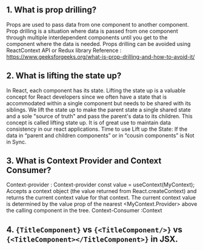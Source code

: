 ## 1. What is prop drilling?  

Props are used to pass data from one component to another component. Prop drilling is a situation where data is passed from one component through multiple interdependent components until you get to the component where the data is needed.
Props drilling can be avoided using ReactContext API or Redux library
Reference : https://www.geeksforgeeks.org/what-is-prop-drilling-and-how-to-avoid-it/

## 2. What is lifting the state up?  

In React, each component has its state. Lifting the state up is a valuable concept for React developers since we often have a state that is accommodated within a single component but needs to be shared with its siblings. We lift the state up to make the parent state a single shared state and a sole "source of truth" and pass the parent's data to its children. 
This concept is called lifting state up. It is of great use to maintain data consistency in our react applications.
Time to use Lift up the State: If the data in “parent and children components” or in “cousin components” is Not in Sync.

## 3. What is Context Provider and Context Consumer?  
Context-provider : Context-provider
const value = useContext(MyContext); Accepts a context object (the value returned from React.createContext) and returns the current context value for that context. The current context value is determined by the value prop of the nearest <MyContext.Provider> above the calling component in the tree.
Context-Consumer :Context


## 4. `{TitleComponent}` vs `{<TitleComponent/>}` vs `{<TitleComponent></TitleComponent>}` in JSX.
